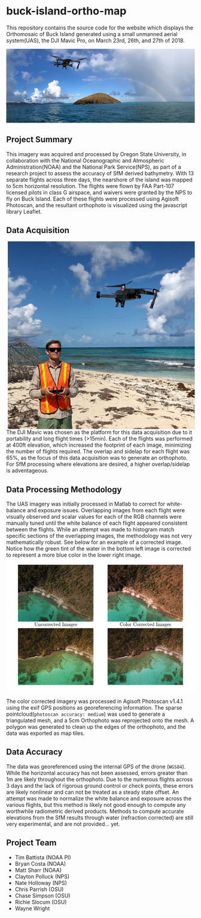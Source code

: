 # buck-island-ortho-map
This repository contains the source code for the website which displays the Orthomosaic of Buck Island generated using a small unmanned aerial system(UAS), the DJI Mavic Pro, on March 23rd, 26th, and 27th of 2018.

![BuckIslandRainbow](https://github.com/hokiespurs/buck-island-ortho-map/blob/master/img/BuckRainbow1080.png)

## Project Summary

This imagery was acquired and processed by Oregon State University, in collaboration with the National Oceanographic and Atmospheric Administration(NOAA) and the National Park Service(NPS), as part of a research project to assess the accuracy of SfM derived bathymetry. With 13 separate flights across three days, the nearshore of the island was mapped to 5cm horizontal resolution. The flights were flown by FAA Part-107 licensed pilots in class G airspace, and waivers were granted by the NPS to fly on Buck Island.  Each of these flights were processed using Agisoft Photoscan, and the resultant orthophoto is visualized using the javascript library Leaflet.

## Data Acquisition
<img style="float: right;" src="https://github.com/hokiespurs/buck-island-ortho-map/blob/master/img/richieflying.jpg" width=500px>
The DJI Mavic was chosen as the platform for this data acquisition due to it portability and long flight times (>15min).  Each of the flights was performed at 400ft elevation, which increased the footprint of each image, minimizing the number of flights required.  The overlap and sidelap for each flight was 65%, as the focus of this data acquisition was to generate an orthophoto.  For SfM processing where elevations are desired, a higher overlap/sidelap is adventageous.  

## Data Processing Methodology

The UAS imagery was initially processed in Matlab to correct for white-balance and exposure issues.  Overlapping images from each flight were visually observed and scalar values for each of the RGB channels were manually tuned until the white balance of each flight appeared consistent between the flights.  While an attempt was made to histogram match specific sections of the overlapping images, the methodology was not very mathematically robust.  See below for an example of a corrected image. Notice how the green tint of the water in the bottom left image is corrected to represent a more blue color in the lower right image.
![colorcorrected](https://github.com/hokiespurs/buck-island-ortho-map/blob/master/img/colorcorr.png)

The color corrected imagery was processed in Agisoft Photoscan v1.4.1 using the exif GPS positions as georeferencing information.  The sparse pointcloud(`photoscan accuracy: medium`) was used to generate a triangulated mesh, and a 5cm Orthophoto was reprojected onto the mesh.  A polygon was generated to clean up the edges of the orthophoto, and the data was exported as map tiles.

## Data Accuracy

The data was georeferenced using the internal GPS of the drone (`WGS84`). While the horizontal accuracy has not been assessed, errors greater than 1m are likely throughout the orthophoto.  Due to the numerous flights across 3 days and the lack of rigorous ground control or check points, these errors are likely nonlinear and can not be treated as a steady state offset.  An attempt was made to normalize the white balance and exposure across the various flights, but this method is likely not good enough to compute any worthwhile radiometric derived products. Methods to compute accurate elevations from the SfM results through water (refraction corrected) are still very experimental, and are not provided... yet.

## Project Team

- Tim Battista (NOAA PI)
- Bryan Costa (NOAA)
- Matt Sharr (NOAA)
- Clayton Polluck (NPS)
- Nate Holloway (NPS)
- Chris Parrish (OSU)
- Chase Simpson (OSU)
- Richie Slocum (OSU)
- Wayne Wright
